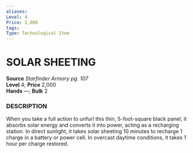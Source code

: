 ```yaml
---
aliases: 
Level: 4 
Price: 2,000
tags: 
Type: Technological Item
---
```


# SOLAR SHEETING

**Source** _Starfinder Armory pg. 107_  
**Level** 4; **Price** 2,000  
**Hands** —; **Bulk** 2

### DESCRIPTION

When you take a full action to unfurl this thin, 5-foot-square black panel, it absorbs solar energy and converts it into power, acting as a recharging station. In direct sunlight, it takes solar sheeting 10 minutes to recharge 1 charge in a battery or power cell. In overcast daytime conditions, it takes 1 hour per charge restored.